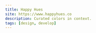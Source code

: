 ```yaml
---
title: Happy Hues
site: https://www.happyhues.co
description: Curated colors in context.
tags: [design, develop]
---
```

